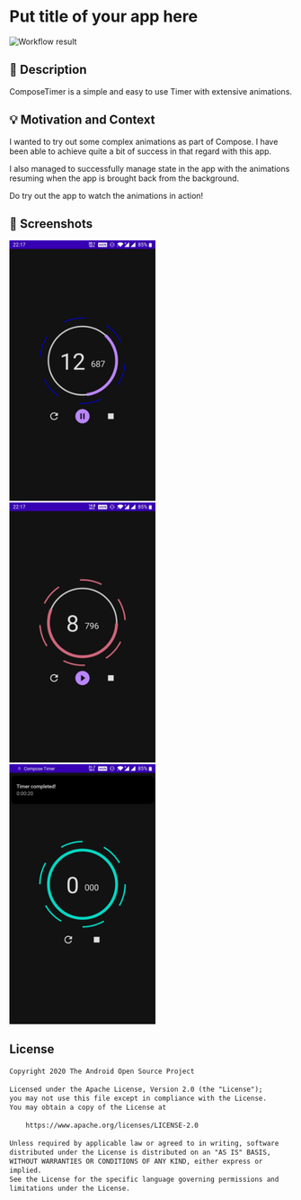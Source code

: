 # Put title of your app here

<!--- Replace <OWNER> with your Github Username and <REPOSITORY> with the name of your repository. -->
<!--- You can find both of these in the url bar when you open your repository in github. -->
![Workflow result](https://github.com/yashovardhan99/ComposeTimer/workflows/Check/badge.svg)

## :scroll: Description

<!--- Describe your app in one or two sentences -->
ComposeTimer is a simple and easy to use Timer with extensive animations.

## :bulb: Motivation and Context

<!--- Optionally point readers to interesting parts of your submission. -->
<!--- What are you especially proud of? -->
I wanted to try out some complex animations as part of Compose. I have been able to achieve quite a
bit of success in that regard with this app.

I also managed to successfully manage state in the app with the animations resuming when the app is
brought back from the background.

Do try out the app to watch the animations in action!

## :camera_flash: Screenshots

<!-- You can add more screenshots here if you like -->
<img src="/results/screenshot_1.jpg" width="260"> &emsp;<img src="/results/screenshot_2.jpg" width="260"> &emsp;<img src="/results/screenshot_3.jpg" width="260">

## License

```
Copyright 2020 The Android Open Source Project

Licensed under the Apache License, Version 2.0 (the "License");
you may not use this file except in compliance with the License.
You may obtain a copy of the License at

    https://www.apache.org/licenses/LICENSE-2.0

Unless required by applicable law or agreed to in writing, software
distributed under the License is distributed on an "AS IS" BASIS,
WITHOUT WARRANTIES OR CONDITIONS OF ANY KIND, either express or implied.
See the License for the specific language governing permissions and
limitations under the License.
```
